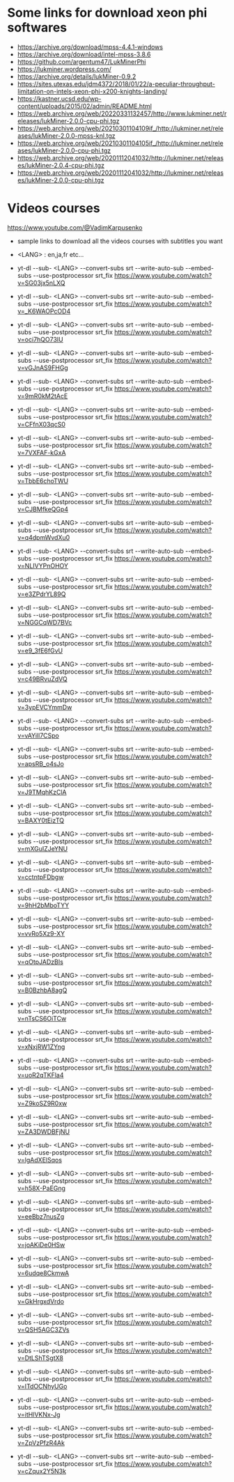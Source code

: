 # Some links for download xeon phi softwares

* https://archive.org/download/mpss-4.4.1-windows
* https://archive.org/download/intel-mpss-3.8.6
* https://github.com/argentum47/LukMinerPhi
* https://lukminer.wordpress.com/
* https://archive.org/details/lukMiner-0.9.2
* https://sites.utexas.edu/jdm4372/2018/01/22/a-peculiar-throughput-limitation-on-intels-xeon-phi-x200-knights-landing/
* https://kastner.ucsd.edu/wp-content/uploads/2015/02/admin/README.html
* https://web.archive.org/web/20220331132457/http://www.lukminer.net/releases/lukMiner-2.0.0-cpu-phi.tgz
* https://web.archive.org/web/20210301104109if_/http://lukminer.net/releases/lukMiner-2.0.0-mpss-knl.tgz
* https://web.archive.org/web/20210301104105if_/http://lukminer.net/releases/lukMiner-2.0.0-cpu-phi.tgz
* https://web.archive.org/web/20201112041032/http://lukminer.net/releases/lukMiner-2.0.4-cpu-phi.tgz
* https://web.archive.org/web/20201112041032/http://lukminer.net/releases/lukMiner-2.0.0-cpu-phi.tgz

# Videos courses 

https://www.youtube.com/@VadimKarpusenko
* sample links to download all the videos courses with subtitles you want
* \<LANG\> : en,ja,fr etc...

* yt-dl --sub- \<LANG\> --convert-subs srt --write-auto-sub --embed-subs --use-postprocessor srt_fix https://www.youtube.com/watch?v=SG03jx5nLXQ
* yt-dl --sub- \<LANG\> --convert-subs srt --write-auto-sub --embed-subs --use-postprocessor srt_fix https://www.youtube.com/watch?v=_K6WAOPcOD4
* yt-dl --sub- \<LANG\> --convert-subs srt --write-auto-sub --embed-subs --use-postprocessor srt_fix https://www.youtube.com/watch?v=oci7hQO73IU
* yt-dl --sub- \<LANG\> --convert-subs srt --write-auto-sub --embed-subs --use-postprocessor srt_fix https://www.youtube.com/watch?v=vGJnAS9FHGg
* yt-dl --sub- \<LANG\> --convert-subs srt --write-auto-sub --embed-subs --use-postprocessor srt_fix https://www.youtube.com/watch?v=9mR0kM2tAcE
* yt-dl --sub- \<LANG\> --convert-subs srt --write-auto-sub --embed-subs --use-postprocessor srt_fix https://www.youtube.com/watch?v=CFfnX03qcS0
* yt-dl --sub- \<LANG\> --convert-subs srt --write-auto-sub --embed-subs --use-postprocessor srt_fix https://www.youtube.com/watch?v=7VXFAF-kGxA
* yt-dl --sub- \<LANG\> --convert-subs srt --write-auto-sub --embed-subs --use-postprocessor srt_fix https://www.youtube.com/watch?v=TbbE6choTWU
* yt-dl --sub- \<LANG\> --convert-subs srt --write-auto-sub --embed-subs --use-postprocessor srt_fix https://www.youtube.com/watch?v=CJBMfkeQGp4
* yt-dl --sub- \<LANG\> --convert-subs srt --write-auto-sub --embed-subs --use-postprocessor srt_fix https://www.youtube.com/watch?v=q4dpmWvdXu0
* yt-dl --sub- \<LANG\> --convert-subs srt --write-auto-sub --embed-subs --use-postprocessor srt_fix https://www.youtube.com/watch?v=NLIVYPnOHOY
* yt-dl --sub- \<LANG\> --convert-subs srt --write-auto-sub --embed-subs --use-postprocessor srt_fix https://www.youtube.com/watch?v=e3ZPdrYL89Q
* yt-dl --sub- \<LANG\> --convert-subs srt --write-auto-sub --embed-subs --use-postprocessor srt_fix https://www.youtube.com/watch?v=NGGCqWD7BVc
* yt-dl --sub- \<LANG\> --convert-subs srt --write-auto-sub --embed-subs --use-postprocessor srt_fix https://www.youtube.com/watch?v=e9_3fE6fGvU
* yt-dl --sub- \<LANG\> --convert-subs srt --write-auto-sub --embed-subs --use-postprocessor srt_fix https://www.youtube.com/watch?v=c49BRvuZdVQ
* yt-dl --sub- \<LANG\> --convert-subs srt --write-auto-sub --embed-subs --use-postprocessor srt_fix https://www.youtube.com/watch?v=3ypEVCYmmDw
* yt-dl --sub- \<LANG\> --convert-subs srt --write-auto-sub --embed-subs --use-postprocessor srt_fix https://www.youtube.com/watch?v=vAYill7CSpo
* yt-dl --sub- \<LANG\> --convert-subs srt --write-auto-sub --embed-subs --use-postprocessor srt_fix https://www.youtube.com/watch?v=apsRB_o4sJo
* yt-dl --sub- \<LANG\> --convert-subs srt --write-auto-sub --embed-subs --use-postprocessor srt_fix https://www.youtube.com/watch?v=J9TMqhKzClA
* yt-dl --sub- \<LANG\> --convert-subs srt --write-auto-sub --embed-subs --use-postprocessor srt_fix https://www.youtube.com/watch?v=BAXY0tEizTQ
* yt-dl --sub- \<LANG\> --convert-subs srt --write-auto-sub --embed-subs --use-postprocessor srt_fix https://www.youtube.com/watch?v=mXGuIZJeYNU
* yt-dl --sub- \<LANG\> --convert-subs srt --write-auto-sub --embed-subs --use-postprocessor srt_fix https://www.youtube.com/watch?v=cctntpFDbgw
* yt-dl --sub- \<LANG\> --convert-subs srt --write-auto-sub --embed-subs --use-postprocessor srt_fix https://www.youtube.com/watch?v=9hH2bMboTYY
* yt-dl --sub- \<LANG\> --convert-subs srt --write-auto-sub --embed-subs --use-postprocessor srt_fix https://www.youtube.com/watch?v=vvRo5Xz9-XY
* yt-dl --sub- \<LANG\> --convert-subs srt --write-auto-sub --embed-subs --use-postprocessor srt_fix https://www.youtube.com/watch?v=qOtpJADzBIs
* yt-dl --sub- \<LANG\> --convert-subs srt --write-auto-sub --embed-subs --use-postprocessor srt_fix https://www.youtube.com/watch?v=B0BzhbA8agQ
* yt-dl --sub- \<LANG\> --convert-subs srt --write-auto-sub --embed-subs --use-postprocessor srt_fix https://www.youtube.com/watch?v=nTsCS6OiTCw
* yt-dl --sub- \<LANG\> --convert-subs srt --write-auto-sub --embed-subs --use-postprocessor srt_fix https://www.youtube.com/watch?v=xNxjRW1ZYng
* yt-dl --sub- \<LANG\> --convert-subs srt --write-auto-sub --embed-subs --use-postprocessor srt_fix https://www.youtube.com/watch?v=uoR2qTKFla4
* yt-dl --sub- \<LANG\> --convert-subs srt --write-auto-sub --embed-subs --use-postprocessor srt_fix https://www.youtube.com/watch?v=Z9koSZ9R0xw
* yt-dl --sub- \<LANG\> --convert-subs srt --write-auto-sub --embed-subs --use-postprocessor srt_fix https://www.youtube.com/watch?v=ZA3DWDBFjNU
* yt-dl --sub- \<LANG\> --convert-subs srt --write-auto-sub --embed-subs --use-postprocessor srt_fix https://www.youtube.com/watch?v=lgAdXElSqos
* yt-dl --sub- \<LANG\> --convert-subs srt --write-auto-sub --embed-subs --use-postprocessor srt_fix https://www.youtube.com/watch?v=h58X-PaEGng
* yt-dl --sub- \<LANG\> --convert-subs srt --write-auto-sub --embed-subs --use-postprocessor srt_fix https://www.youtube.com/watch?v=eeBbz7nusZg
* yt-dl --sub- \<LANG\> --convert-subs srt --write-auto-sub --embed-subs --use-postprocessor srt_fix https://www.youtube.com/watch?v=joAKiDe0HSw
* yt-dl --sub- \<LANG\> --convert-subs srt --write-auto-sub --embed-subs --use-postprocessor srt_fix https://www.youtube.com/watch?v=6udqe8CkmwA
* yt-dl --sub- \<LANG\> --convert-subs srt --write-auto-sub --embed-subs --use-postprocessor srt_fix https://www.youtube.com/watch?v=GkHrgxdVrdo
* yt-dl --sub- \<LANG\> --convert-subs srt --write-auto-sub --embed-subs --use-postprocessor srt_fix https://www.youtube.com/watch?v=QSH5AGC3ZVs
* yt-dl --sub- \<LANG\> --convert-subs srt --write-auto-sub --embed-subs --use-postprocessor srt_fix https://www.youtube.com/watch?v=DtLShTSgtX8
* yt-dl --sub- \<LANG\> --convert-subs srt --write-auto-sub --embed-subs --use-postprocessor srt_fix https://www.youtube.com/watch?v=ITdOCNhyUGo
* yt-dl --sub- \<LANG\> --convert-subs srt --write-auto-sub --embed-subs --use-postprocessor srt_fix https://www.youtube.com/watch?v=itHlVKNx-Jg
* yt-dl --sub- \<LANG\> --convert-subs srt --write-auto-sub --embed-subs --use-postprocessor srt_fix https://www.youtube.com/watch?v=ZpVzPfzR4Ak
* yt-dl --sub- \<LANG\> --convert-subs srt --write-auto-sub --embed-subs --use-postprocessor srt_fix https://www.youtube.com/watch?v=cZqux2Y5N3k
